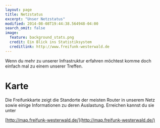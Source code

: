 ```yaml
---
layout: page
title: Netzstatus
excerpt: "Unser Netzstatus"
modified: 2014-08-08T19:44:38.564948-04:00
search_omit: false
image:
  feature: background_stats.png
  credit: Ein Blick ins Statistiksystem
  creditlink: http://www.freifunk-westerwald.de
---
```

Wenn du mehr zu unserer Infrastruktur erfahren möchtest komme doch einfach mal zu einem unserer Treffen.
# Karte
Die Freifunkkarte zeigt die Standorte der meisten Router in unserem Netz sowie einige Informationen zu deren Auslastung. Erreichen kannst du sie unter

[http://map.freifunk-westerwald.de/](http://map.freifunk-westerwald.de/)
